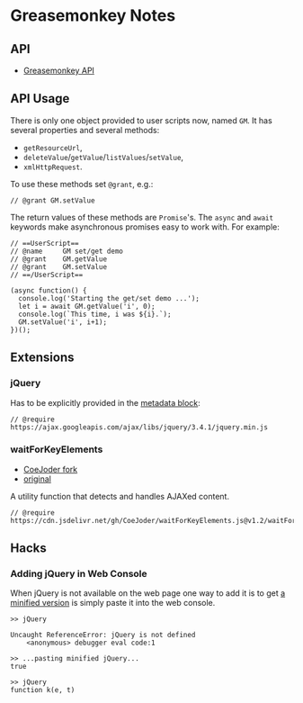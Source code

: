 # Greasemonkey Notes

## API

* [Greasemonkey API](https://wiki.greasespot.net/Greasemonkey_Manual:API)

## API Usage

There is only one object provided to user scripts now, named `GM`. It has several properties and several methods:
* `getResourceUrl`,
* `deleteValue`/`getValue`/`listValues`/`setValue`,
* `xmlHttpRequest`.

To use these methods set `@grant`, e.g.:

```
// @grant GM.setValue
```

The return values of these methods are `Promise`'s. The `async` and `await` keywords make asynchronous promises easy to work with. For example:

```
// ==UserScript==
// @name     GM set/get demo
// @grant    GM.getValue
// @grant    GM.setValue
// ==/UserScript==

(async function() {
  console.log('Starting the get/set demo ...');
  let i = await GM.getValue('i', 0);
  console.log(`This time, i was ${i}.`);
  GM.setValue('i', i+1);
})();
```

## Extensions

### jQuery

Has to be explicitly provided in the [metadata block](https://wiki.greasespot.net/Metadata_Block):

```
// @require https://ajax.googleapis.com/ajax/libs/jquery/3.4.1/jquery.min.js
```

### waitForKeyElements

* [CoeJoder fork](https://github.com/CoeJoder/waitForKeyElements.js)
* [original](https://gist.github.com/BrockA/2625891)

A utility function that detects and handles AJAXed content.

```
// @require https://cdn.jsdelivr.net/gh/CoeJoder/waitForKeyElements.js@v1.2/waitForKeyElements.js
```

## Hacks

### Adding jQuery in Web Console

When jQuery is not available on the web page one way to add it is to get [a minified version](https://ajax.googleapis.com/ajax/libs/jquery/3.4.1/jquery.min.js) is simply paste it into the web console.

```
>> jQuery

Uncaught ReferenceError: jQuery is not defined
    <anonymous> debugger eval code:1

>> ...pasting minified jQuery...
true

>> jQuery
function k(e, t)
```